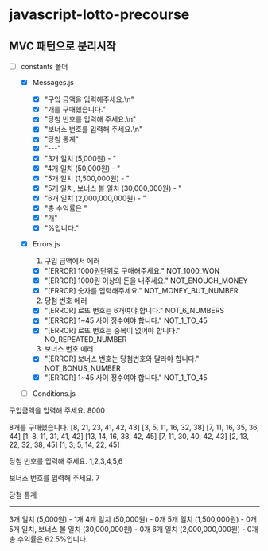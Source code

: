 # javascript-lotto-precourse

## MVC 패턴으로 분리시작

- [ ] constants 폴더

  - [x] Messages.js

    - [x] "구입 금액을 입력해주세요.\n"
    - [x] "개를 구매했습니다."
    - [x] "당첨 번호를 입력해 주세요.\n"
    - [x] "보너스 번호를 입력해 주세요.\n"
    - [x] "당첨 통계"
    - [x] "---"
    - [x] "3개 일치 (5,000원) - "
    - [x] "4개 일치 (50,000원) - "
    - [x] "5개 일치 (1,500,000원) - "
    - [x] "5개 일치, 보너스 볼 일치 (30,000,000원) - "
    - [x] "6개 일치 (2,000,000,000원) - "
    - [x] "총 수익률은 "
    - [x] "개"
    - [x] "%입니다."

  - [x] Errors.js

    1. 구입 금액에서 에러

    - [x] "[ERROR] 1000원단위로 구매해주세요." NOT_1000_WON
    - [x] "[ERROR] 1000원 이상의 돈을 내주세요." NOT_ENOUGH_MONEY
    - [x] "[ERROR] 숫자를 입력해주세요." NOT_MONEY_BUT_NUMBER

    2. 당첨 번호 에러

    - [x] "[ERROR] 로또 번호는 6개여야 합니다." NOT_6_NUMBERS
    - [x] "[ERROR] 1~45 사이 정수여야 합니다." NOT_1_TO_45
    - [x] "[ERROR] 로또 번호는 중복이 없어야 합니다." NO_REPEATED_NUMBER

    3. 보너스 번호 에러

    - [x] "[ERROR] 보너스 번호는 당첨번호와 달라야 합니다." NOT_BONUS_NUMBER
    - [x] "[ERROR] 1~45 사이 정수여야 합니다." NOT_1_TO_45

  - [ ] Conditions.js

구입금액을 입력해 주세요.
8000

8개를 구매했습니다.
[8, 21, 23, 41, 42, 43]
[3, 5, 11, 16, 32, 38]
[7, 11, 16, 35, 36, 44]
[1, 8, 11, 31, 41, 42]
[13, 14, 16, 38, 42, 45]
[7, 11, 30, 40, 42, 43]
[2, 13, 22, 32, 38, 45]
[1, 3, 5, 14, 22, 45]

당첨 번호를 입력해 주세요.
1,2,3,4,5,6

보너스 번호를 입력해 주세요.
7

당첨 통계

---

3개 일치 (5,000원) - 1개
4개 일치 (50,000원) - 0개
5개 일치 (1,500,000원) - 0개
5개 일치, 보너스 볼 일치 (30,000,000원) - 0개
6개 일치 (2,000,000,000원) - 0개
총 수익률은 62.5%입니다.
